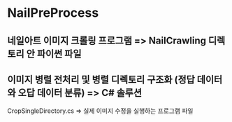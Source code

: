 # NailPreProcess

## 네일아트 이미지 크롤링 프로그램 => NailCrawling 디렉토리 안 파이썬 파일
## 이미지 병렬 전처리 및 병렬 디렉토리 구조화 (정답 데이터와 오답 데이터 분류) => C# 솔루션

CropSingleDirectory.cs => 실제 이미지 수정을 실행하는 프로그램 파일 
